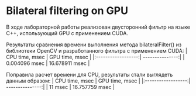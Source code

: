# Bilateral filtering on GPU

В ходе лабораторной работы реализован двусторонний фильтр на языке C++, использующий GPU с применением CUDA.

Результаты сравнения времени выполнения метода bilateralFilter() из библиотеки OpenCV и разработанного фильтра с применением CUDA:
| CPU time, msec     | GPU time, msec  |
|:------------------:| ---------------:|
| 0.004096 msec      | 16.678911 msec  |

Поправила расчет времени для CPU, результаты стали выглядеть данным образом:
| CPU time, msec     | GPU time, msec  |
|:------------------:| ---------------:|
| 11 msec            | 16.757759 msec  |
